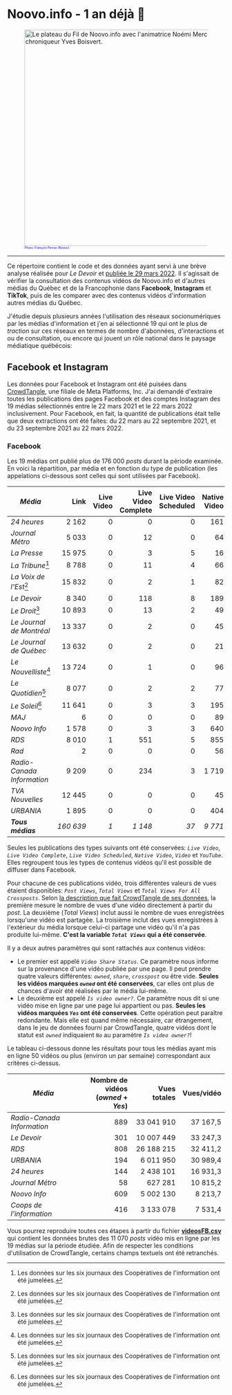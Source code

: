 # Noovo.info - 1 an déjà 🎂

<figure>
    <img src="https://media2.ledevoir.com/images_galerie/nwd_1175250_938688/image.jpg" alt="Le plateau du Fil de Noovo.info avec l'animatrice Noémi Mercier et le chroniqueur Yves Boisvert." width=500>
    <figcaption style="font-size:.5em;color:blue">Photo: François Perras (Noovo)</figcaption>
</figure>

---

Ce répertoire contient le code et des données ayant servi à une brève analyse réalisée pour *Le Devoir* et [publiée le 29 mars 2022](https://www.ledevoir.com/culture/medias/692412/noovo-info-l-information-vraiment-autrement-avec-noovo). Il s'agissait de vérifier la consultation des contenus vidéos de Noovo.info et d'autres médias du Québec et de la Francophonie dans **Facebook**, **Instagram** et **TikTok**, puis de les comparer avec des contenus vidéos d'information autres médias du Québec.

J'étudie depuis plusieurs années l'utilisation des réseaux socionumériques par les médias d'information et j'en ai sélectionné 19 qui ont le plus de *traction* sur ces réseaux en termes de nombre d'abonnées, d'interactions et ou de consultation, ou encore qui jouent un rôle national dans le paysage médiatique québécois:

## Facebook et Instagram

Les données pour Facebook et Instagram ont été puisées dans [CrowdTangle](https://www.crowdtangle.com/), une filiale de Meta Platforms, Inc. J'ai demandé d'extraire toutes les publications des pages Facebook et des comptes Instagram des 19 médias sélectionnés entre le 22 mars 2021 et le 22 mars 2022 inclusivement. Pour Facebook, en fait, la quantité de publications était telle que deux extractions ont été faites: du 22 mars au 22 septembre 2021, et du 23 septembre 2021 au 22 mars 2022.

### Facebook

Les 19 médias ont publié plus de 176&nbsp;000 *posts* durant la période examinée. En voici la répartition, par média et en fonction du type de publication (les appelations ci-dessous sont celles qui sont utilisées par Facebook).

| _**Média**_ | **Link** | **Live Video** | **Live Video Complete** | **Live Video Scheduled** | **Native Video** | **Photo** | **Status** | **Video** | **YouTube** | **Tous types** |
|------------|----:|----:|----:|----:|----:|----:|----:|----:|----:|----:|
| *24 heures* | 2&nbsp;162 | 0 | 0 | 0 | 161 | 32 | 0 | 0 | 0 | **2&nbsp;355** |
| *Journal Métro* | 5&nbsp;033 | 0 | 12 | 0 | 64 | 149 | 3 | 2 | 0 | **5&nbsp;263** |
| *La Presse* | 15&nbsp;975 | 0 | 3 | 5 | 16 | 34 | 0 | 0 | 0 | **16&nbsp;033** |
| *La Tribune*[^coops] | 8&nbsp;788 | 0 | 11 | 4 | 66 | 264 | 5 | 1 | 1 | **9&nbsp;140** |
| *La Voix de l'Est*[^coops] | 15&nbsp;832 | 0 | 2 | 1 | 82 | 102 | 8 | 0 | 0 | **16&nbsp;027** |
| *Le Devoir* | 8&nbsp;340 | 0 | 118 | 8 | 189 | 478 | 1 | 1 | 0 | **9&nbsp;135** |
| *Le Droit*[^coops] | 10&nbsp;893 | 0 | 13 | 2 | 49 | 228 | 11 | 0 | 0 | **11&nbsp;196** |
| *Le Journal de Montréal* | 13&nbsp;337 | 0 | 2 | 0 | 45 | 432 | 4 | 0 | 0 | **13&nbsp;820** |
| *Le Journal de Québec* | 13&nbsp;632 | 0 | 2 | 0 | 21 | 428 | 9 | 0 | 0 | **14&nbsp;092** |
| *Le Nouvelliste*[^coops] | 13&nbsp;724 | 0 | 1 | 0 | 96 | 258 | 18 | 6 | 1 | **14&nbsp;104** |
| *Le Quotidien*[^coops] | 8&nbsp;077 | 0 | 2 | 2 | 77 | 239 | 10 | 3 | 0 | **8&nbsp;410** |
| *Le Soleil*[^coops] | 11&nbsp;641 | 0 | 3 | 3 | 195 | 191 | 2 | 0 | 1 | **12&nbsp;036** |
| *MAJ* | 6 | 0 | 0 | 0 | 89 | 6 | 1 | 0 | 0 | **102** |
| *Noovo Info* | 1&nbsp;578 | 0 | 3 | 3 | 640 | 78 | 3 | 2 | 0 | **2&nbsp;307** |
| *RDS* | 8&nbsp;010 | 1 | 551 | 5 | 855 | 1&nbsp;101 | 11 | 0 | 0 | **10&nbsp;534** |
| *Rad* | 2 | 0 | 0 | 0 | 56 | 0 | 0 | 0 | 0 | **58** |
| *Radio-Canada Information* | 9&nbsp;209 | 0 | 234 | 3 | 1&nbsp;719 | 13 | 1 | 5 | 2 | **11&nbsp;186** |
| *TVA Nouvelles* | 12&nbsp;445 | 0 | 0 | 0 | 45 | 12 | 0 | 1 | 0 | **12&nbsp;503** |
| *URBANIA* | 1&nbsp;895 | 0 | 0 | 0 | 404 | 90 | 1 | 1 | 56 | **2&nbsp;447** |
| _**Tous médias**_ | *160&nbsp;639* | *1* | *1&nbsp;148* | *37* | *9&nbsp;771* | *4&nbsp;243* | *95* | *47* | *66* | _**176&nbsp;047**_ |

Seules les publications des types suivants ont été conservées: *`Live Video`*, *`Live Video Complete`*, *`Live Video Scheduled`*, *`Native Video`*, *`Video`* et *`YouTube`*. Elles regroupent tous les types de contenus vidéos qu'il est possible de diffuser dans Facebook.

Pour chacune de ces publications vidéo, trois différentes valeurs de vues étaient disponibles: *`Post Views`*, *`Total Views`* et *`Total Views For All Crossposts`*. Selon [la description que fait CrowdTangle de ses données](https://help.crowdtangle.com/en/articles/3213537-crowdtangle-codebook), la première mesure le nombre de vues d'une vidéo directement à partir du *post*. La deuxième (*Total Views*) inclut aussi le nombre de vues enregistrées lorsqu'une vidéo est partagée. La troisième inclut des vues enregistrées à l'extérieur du média lorsque celui-ci partage une vidéo qu'il n'a pas produite lui-même. **C'est la variable *`Total Views`* qui a été conservée**.

Il y a deux autres paramètres qui sont rattachés aux contenus vidéos:
* Le premier est appelé *`Video Share Status`*. Ce paramètre nous informe sur la provenance d'une vidéo publiée par une page. Il peut prendre quatre valeurs différentes: *`owned`*, *`share`*, *`crosspost`* ou être vide. **Seules les vidéos marquées *`owned`* ont été conservées**, car elles ont plus de chances d'avoir été réalisées par le média lui-même.
* Le deuxième est appelé *`Is video owner?`*. Ce paramètre nous dit si une vidéo mise en ligne par une page lui appartient ou pas. **Seules les vidéos marquées *`Yes`* ont été conservées**. Cette opération peut paraître redondante. Mais elle est quand même nécessaire, car étrangement, dans le jeu de données fourni par CrowdTangle, quatre vidéos dont le statut est *`owned`* indiquaient *`No`* au paramètre *`Is video owner?`*!

Le tableau ci-dessous donne les résultats pour tous les médias ayant mis en ligne 50 vidéos ou plus (environ un par semaine) correspondant aux critères ci-dessus.

| **_Média_** | **Nombre de vidéos<br>(_owned_ + _Yes_)** | **Vues totales** | **Vues/vidéo** |
|----------------------------|----------------:|-----------------:|---------------:|
| _Radio-Canada Information_ | 889 | 33&nbsp;041&nbsp;910 | 37&nbsp;167,5 |
| _Le Devoir_ | 301 | 10&nbsp;007&nbsp;449 | 33&nbsp;247,3 |
| _RDS_ | 808 | 26&nbsp;188&nbsp;215 | 32&nbsp;411,2 |
| _URBANIA_ | 194 | 6&nbsp;011&nbsp;950 | 30&nbsp;989,4 |
| _24 heures_ | 144 | 2&nbsp;438&nbsp;101 | 16&nbsp;931,3 |
| _Journal Métro_ | 58 | 627&nbsp;281 | 10&nbsp;815,2 |
| _Noovo Info_ | 609 | 5&nbsp;002&nbsp;130 | 8&nbsp;213,7 |
| _Coops de l'information_ | 416 | 3&nbsp;133&nbsp;078 | 7&nbsp;531,4 |

Vous pourrez reproduire toutes ces étapes à partir du fichier **[videosFB.csv](videosFB.csv)** qui contient les données brutes des 11&nbsp;070 *posts* vidéo mis en ligne par les 19 médias sur la période étudiée. Afin de respecter les conditions d'utilisation de CrowdTangle, certains champs textuels ont été retranchés.

[^coops]: Les données sur les six journaux des Coopératives de l'information ont été jumelées.

